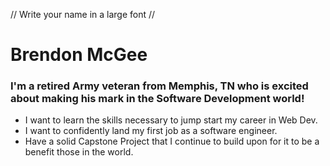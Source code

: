// Write your name in a large font //
# Brendon McGee
### I'm a retired Army veteran from Memphis, TN who is excited about making his mark in the Software Development world!
- I want to learn the skills necessary to jump start my career in Web Dev.
- I want to confidently land my first job as a software engineer.
- Have a solid Capstone Project that I continue to build upon for it to be a benefit those in the world.
